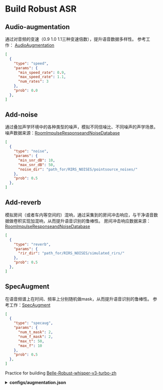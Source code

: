 # Build Robust ASR

## Audio-augmentation
通过对音频的变速（0.9 1.0 1.1三种变速倍数），提升语音数据多样性。
参考工作： [AudioAugmentation](https://www.isca-archive.org/interspeech_2015/ko15_interspeech.pdf)

```json
[
  {
    "type": "speed",
    "params": {
      "min_speed_rate": 0.9,
      "max_speed_rate": 1.1,
      "num_rates": 3
    },
    "prob": 0.0
  },
]
```

## Add-noise
通过叠加声学环境中的各种类型的噪声，模拟不同信噪比、不同噪声的声学场景。
噪声数据来源：[RoomImpulseResponseandNoiseDatabase](http://openslr.org/28/)
```json
[
  {
    "type": "noise",
    "params": {
      "min_snr_dB": 10,
      "max_snr_dB": 50,
      "noise_dir": "path_for/RIRS_NOISES/pointsource_noises/"
    },
    "prob": 0.5
  },
]
```

## Add-reverb 
模拟房间（或者车内等空间的）混响，通过采集到的房间冲击响应，与干净语音数据做卷积实现加混响，从而提升语音识别的鲁棒性。
房间冲击响应数据来源：[RoomImpulseResponseandNoiseDatabase](http://openslr.org/28/)
```json
[
  {
    "type": "reverb",
    "params": {
      "rir_dir": "path_for/RIRS_NOISES/simulated_rirs/"
    },
    "prob": 0.5
  },
]
```

## SpecAugment
在语音频谱上在时间、频率上分别随机做mask，从而提升语音识别的鲁棒性。
参考工作：[SpecAugment](https://arxiv.org/abs/1904.08779)

```json
[
  {
    "type": "specaug",
    "params": {
      "num_t_mask": 2,
      "num_f_mask": 2,
      "max_t": 50,
      "max_f": 10
    },
    "prob": 0.5
  },
]
```

Practice for building [Belle-Robust-whisper-v3-turbo-zh](https://huggingface.co/BELLE-2/Belle-Robust-whisper-large-v3-turbo-zh)
<details>
  <summary>
    <b>configs/augmentation.json</b>
  </summary>

```json
[
  {
    "type": "resample",
    "params": {
      "new_sample_rates": [8000, 32000, 44100]
    },
    "prob": 0.0
  },
  {
    "type": "noise",
    "params": {
      "min_snr_dB": 10,
      "max_snr_dB": 50,
      "noise_dir": "path_for/RIRS_NOISES/pointsource_noises/"
    },
    "prob": 0.5
  },
  {
    "type": "reverb",
    "params": {
      "rir_dir": "path_for/RIRS_NOISES/simulated_rirs/"
    },
    "prob": 0.5
  },
  {
    "type": "speed",
    "params": {
      "min_speed_rate": 0.9,
      "max_speed_rate": 1.1,
      "num_rates": 3
    },
    "prob": 0.0
  },
  {
    "type": "shift",
    "params": {
      "min_shift_ms": -5,
      "max_shift_ms": 5
    },
    "prob": 0.0
  },
  {
    "type": "volume",
    "params": {
      "min_gain_dBFS": -15,
      "max_gain_dBFS": 15
    },
    "prob": 0.0
  },
  {
    "type": "specaug",
    "params": {
      "num_t_mask": 2,
      "num_f_mask": 2,
      "max_t": 50,
      "max_f": 10
    },
    "prob": 0.5
  }
]
```
</details>
